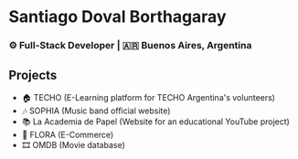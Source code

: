 # Santiago Doval Borthagaray
### ⚙️ Full-Stack Developer | 🇦🇷 Buenos Aires, Argentina 

## Projects
- 🏠 TECHO (E-Learning platform for TECHO Argentina's volunteers)
- 🎶 SOPHIA (Music band official website)
- 📚 La Academia de Papel (Website for an educational YouTube project)
- 🌱 FLORA (E-Commerce)
- 🎞️ OMDB (Movie database)

